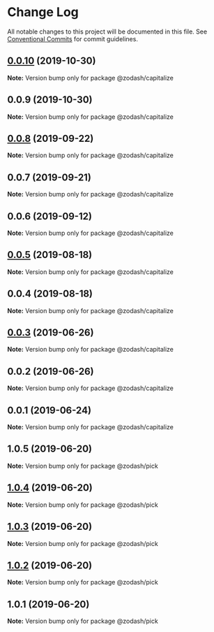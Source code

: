 # Change Log

All notable changes to this project will be documented in this file.
See [Conventional Commits](https://conventionalcommits.org) for commit guidelines.

## [0.0.10](https://github.com/zcorky/zodash/compare/@zodash/capitalize@0.0.9...@zodash/capitalize@0.0.10) (2019-10-30)

**Note:** Version bump only for package @zodash/capitalize





## 0.0.9 (2019-10-30)

**Note:** Version bump only for package @zodash/capitalize





## [0.0.8](https://github.com/zcorky/zodash/compare/@zodash/capitalize@0.0.7...@zodash/capitalize@0.0.8) (2019-09-22)

**Note:** Version bump only for package @zodash/capitalize





## 0.0.7 (2019-09-21)

**Note:** Version bump only for package @zodash/capitalize





## 0.0.6 (2019-09-12)

**Note:** Version bump only for package @zodash/capitalize





## [0.0.5](https://github.com/zcorky/zodash/compare/@zodash/capitalize@0.0.4...@zodash/capitalize@0.0.5) (2019-08-18)

**Note:** Version bump only for package @zodash/capitalize





## 0.0.4 (2019-08-18)

**Note:** Version bump only for package @zodash/capitalize





## [0.0.3](https://github.com/zcorky/zodash/compare/@zodash/capitalize@0.0.2...@zodash/capitalize@0.0.3) (2019-06-26)

**Note:** Version bump only for package @zodash/capitalize





## 0.0.2 (2019-06-26)

**Note:** Version bump only for package @zodash/capitalize





## 0.0.1 (2019-06-24)

**Note:** Version bump only for package @zodash/capitalize





## 1.0.5 (2019-06-20)

**Note:** Version bump only for package @zodash/pick





## [1.0.4](https://github.com/zcorky/zodash/compare/@zodash/pick@1.0.3...@zodash/pick@1.0.4) (2019-06-20)

**Note:** Version bump only for package @zodash/pick





## [1.0.3](https://github.com/zcorky/zodash/compare/@zodash/pick@1.0.2...@zodash/pick@1.0.3) (2019-06-20)

**Note:** Version bump only for package @zodash/pick





## [1.0.2](https://github.com/zcorky/zodash/compare/@zodash/pick@1.0.1...@zodash/pick@1.0.2) (2019-06-20)

**Note:** Version bump only for package @zodash/pick





## 1.0.1 (2019-06-20)

**Note:** Version bump only for package @zodash/pick
